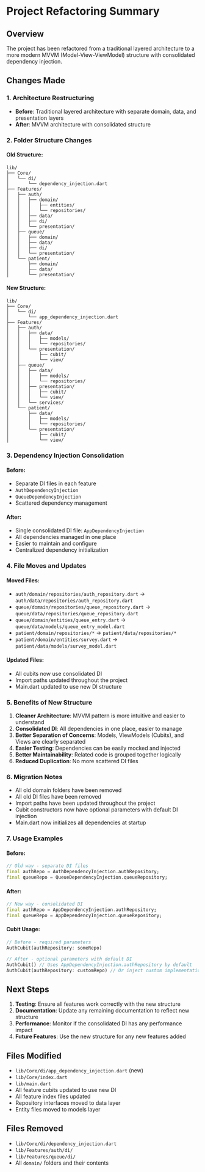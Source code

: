 # Project Refactoring Summary

## Overview

The project has been refactored from a traditional layered architecture to a more modern MVVM (Model-View-ViewModel) structure with consolidated dependency injection.

## Changes Made

### 1. Architecture Restructuring

- **Before**: Traditional layered architecture with separate domain, data, and presentation layers
- **After**: MVVM architecture with consolidated structure

### 2. Folder Structure Changes

#### Old Structure:

```
lib/
├── Core/
│   └── di/
│       └── dependency_injection.dart
├── Features/
│   ├── auth/
│   │   ├── domain/
│   │   │   ├── entities/
│   │   │   └── repositories/
│   │   ├── data/
│   │   ├── di/
│   │   └── presentation/
│   ├── queue/
│   │   ├── domain/
│   │   ├── data/
│   │   ├── di/
│   │   └── presentation/
│   └── patient/
│       ├── domain/
│       ├── data/
│       └── presentation/
```

#### New Structure:

```
lib/
├── Core/
│   └── di/
│       └── app_dependency_injection.dart
├── Features/
│   ├── auth/
│   │   ├── data/
│   │   │   ├── models/
│   │   │   └── repositories/
│   │   └── presentation/
│   │       ├── cubit/
│   │       └── view/
│   ├── queue/
│   │   ├── data/
│   │   │   ├── models/
│   │   │   └── repositories/
│   │   ├── presentation/
│   │   │   ├── cubit/
│   │   │   └── view/
│   │   └── services/
│   └── patient/
│       ├── data/
│       │   ├── models/
│       │   └── repositories/
│       └── presentation/
│           ├── cubit/
│           └── view/
```

### 3. Dependency Injection Consolidation

#### Before:

- Separate DI files in each feature
- `AuthDependencyInjection`
- `QueueDependencyInjection`
- Scattered dependency management

#### After:

- Single consolidated DI file: `AppDependencyInjection`
- All dependencies managed in one place
- Easier to maintain and configure
- Centralized dependency initialization

### 4. File Moves and Updates

#### Moved Files:

- `auth/domain/repositories/auth_repository.dart` → `auth/data/repositories/auth_repository.dart`
- `queue/domain/repositories/queue_repository.dart` → `queue/data/repositories/queue_repository.dart`
- `queue/domain/entities/queue_entry.dart` → `queue/data/models/queue_entry_model.dart`
- `patient/domain/repositories/*` → `patient/data/repositories/*`
- `patient/domain/entities/survey.dart` → `patient/data/models/survey_model.dart`

#### Updated Files:

- All cubits now use consolidated DI
- Import paths updated throughout the project
- Main.dart updated to use new DI structure

### 5. Benefits of New Structure

1. **Cleaner Architecture**: MVVM pattern is more intuitive and easier to understand
2. **Consolidated DI**: All dependencies in one place, easier to manage
3. **Better Separation of Concerns**: Models, ViewModels (Cubits), and Views are clearly separated
4. **Easier Testing**: Dependencies can be easily mocked and injected
5. **Better Maintainability**: Related code is grouped together logically
6. **Reduced Duplication**: No more scattered DI files

### 6. Migration Notes

- All old domain folders have been removed
- All old DI files have been removed
- Import paths have been updated throughout the project
- Cubit constructors now have optional parameters with default DI injection
- Main.dart now initializes all dependencies at startup

### 7. Usage Examples

#### Before:

```dart
// Old way - separate DI files
final authRepo = AuthDependencyInjection.authRepository;
final queueRepo = QueueDependencyInjection.queueRepository;
```

#### After:

```dart
// New way - consolidated DI
final authRepo = AppDependencyInjection.authRepository;
final queueRepo = AppDependencyInjection.queueRepository;
```

#### Cubit Usage:

```dart
// Before - required parameters
AuthCubit(authRepository: someRepo)

// After - optional parameters with default DI
AuthCubit() // Uses AppDependencyInjection.authRepository by default
AuthCubit(authRepository: customRepo) // Or inject custom implementation
```

## Next Steps

1. **Testing**: Ensure all features work correctly with the new structure
2. **Documentation**: Update any remaining documentation to reflect new structure
3. **Performance**: Monitor if the consolidated DI has any performance impact
4. **Future Features**: Use the new structure for any new features added

## Files Modified

- `lib/Core/di/app_dependency_injection.dart` (new)
- `lib/Core/index.dart`
- `lib/main.dart`
- All feature cubits updated to use new DI
- All feature index files updated
- Repository interfaces moved to data layer
- Entity files moved to models layer

## Files Removed

- `lib/Core/di/dependency_injection.dart`
- `lib/Features/auth/di/`
- `lib/Features/queue/di/`
- All `domain/` folders and their contents
